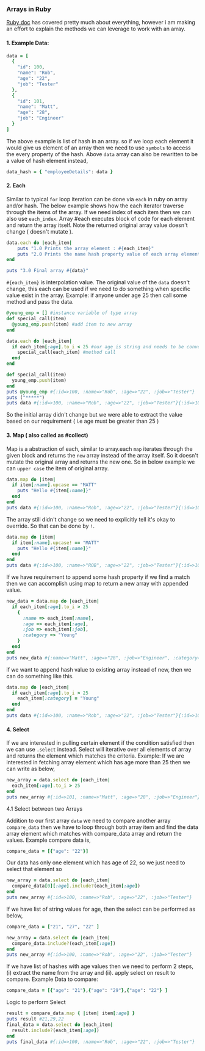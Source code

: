 ### Arrays in Ruby

[Ruby doc](https://ruby-doc.org/core-2.4.1/Array.html#method-i-each) has covered pretty much about everything, however i am making an effort to explain the methods we can leverage to work with an array.

#### 1. Example Data:

```ruby
data = [
  {
    "id": 100,
    "name": "Rob",
    "age": "22",
    "job": "Tester"
  },
  {
    "id": 101,
    "name": "Matt",
    "age": "28",
    "job": "Engineer"
  }
]
```
The above example is list of hash in an array. so if we loop each element it would give us element of an array then we need to use `symbols` to access the every property of the hash. Above `data` array can also be rewritten to be a value of hash element instead,
```ruby
data_hash = { "employeeDetails": data }
```

#### 2. Each  

Similar to typical `for` loop iteration can be done via `each` in ruby on array and/or hash. The below example shows how the each iterator traverse through the items of the array. If we need index of each item then we can also use `each_index`. Array #each executes block of code for each element and return the array itself. Note the returned original array value doesn't change ( doesn't mutate ).

```ruby
data.each do |each_item|
    puts "1.0 Prints the array element : #{each_item}"
    puts "2.0 Prints the name hash property value of each array element : #{each_item[:name]}"
end

puts "3.0 Final array #{data}"
```
`#{each_item}` is interpolation value. The original value of the `data` doesn't change, this each can be used if we need to do something when specific value exist in the array. Example: if anyone under age 25 then call some method and pass the data.
``` ruby
@young_emp = [] #instance variable of type array
def special_call(item)
  @young_emp.push(item) #add item to new array
end

data.each do |each_item|
  if each_item[:age].to_i < 25 #our age is string and needs to be converted to integer so `to_i`
    special_call(each_item) #method call
  end
end

def special_call(item)
  young_emp.push(item)
end
puts @young_emp #{:id=>100, :name=>"Rob", :age=>"22", :job=>"Tester"}
puts ("*****")
puts data #{:id=>100, :name=>"Rob", :age=>"22", :job=>"Tester"}{:id=>101, :name=>"Matt", :age=>"28", :job=>"Engineer"}
```
So the initial array didn't change but we were able to extract the value based on our requirement ( i.e age must be greater than 25 )

#### 3. Map ( also called as #collect)

Map is a abstraction of each, similar to array.each `map` iterates through the given block and returns the `new` array instead of the array itself. So it doesn't mutate the original array and returns the new one. So in below example we can `upper case` the item of original array.

```ruby
data.map do |item|
  if item[:name].upcase == "MATT"
    puts "Hello #{item[:name]}"
  end
end
puts data #{:id=>100, :name=>"Rob", :age=>"22", :job=>"Tester"}{:id=>101, :name=>"Matt", :age=>"28", :job=>"Engineer"}
```
The array still didn't change so we need to explicitly tell it's okay to override. So that can be done by `!`.
```ruby
data.map do |item|
  if item[:name].upcase! == "MATT"
    puts "Hello #{item[:name]}"
  end
end
puts data #{:id=>100, :name=>"ROB", :age=>"22", :job=>"Tester"}{:id=>101, :name=>"MATT", :age=>"28", :job=>"Engineer"}
```
If we have requirement to append some hash property if we find a match then we can accomplish using map to return a new array with appended value.
```ruby
new_data = data.map do |each_item|
  if each_item[:age].to_i > 25
    {
      :name => each_item[:name],
      :age => each_item[:age],
      :job => each_item[:job],
      :category => "Young"
    }
  end
end
puts new_data #{:name=>"Matt", :age=>"28", :job=>"Engineer", :category=>"Young"}
```
if we want to append hash value to existing array instead of new, then we can do something like this.
```ruby
data.map do |each_item|
  if each_item[:age].to_i > 25
    each_item[:category] = "Young"
  end
end
puts data #{:id=>100, :name=>"Rob", :age=>"22", :job=>"Tester"}{:id=>101, :name=>"Matt", :age=>"28", :job=>"Engineer", :category=>"Young"}
```

#### 4. Select

If we are interested in pulling certain element if the condition satisfied then we can use `.select` instead. Select will iterative over all elements of array and returns the element which matches the criteria. Example: If we are interested in fetching array element which has age more than 25 then we can write as below,
```ruby
new_array = data.select do |each_item|
  each_item[:age].to_i > 25
end
puts new_array #{:id=>101, :name=>"Matt", :age=>"28", :job=>"Engineer"}
```
4.1 Select between two Arrays

Addition to our first array `data` we need to compare another array `compare_data` then we have to loop through both array item and find the data array element which matches with compare_data array and return the values. Example compare data is,
```ruby
compare_data = [{"age": "22"}]
```
Our data has only one element which has age of 22, so we just need to select that element so
```ruby
new_array = data.select do |each_item|
  compare_data[0][:age].include?(each_item[:age])
end
puts new_array #{:id=>100, :name=>"Rob", :age=>"22", :job=>"Tester"}
```
If we have list of string values for age, then the select can be performed as below,
```ruby
compare_data = ["21", "27", "22" ]

new_array = data.select do |each_item|
  compare_data.include?(each_item[:age])
end
puts new_array #{:id=>100, :name=>"Rob", :age=>"22", :job=>"Tester"}
```
If we have list of hashes with age values then we need to perform 2 steps, (i) extract the name from the array and (ii). apply select on result to compare.
Example Data to compare:   
```ruby
compare_data = [{"age": "21"},{"age": "29"},{"age": "22"} ]
```
Logic to perform Select
```ruby
result = compare_data.map { |item| item[:age] }
puts result #21,29,22
final_data = data.select do |each_item|
  result.include?(each_item[:age])
end
puts final_data #{:id=>100, :name=>"Rob", :age=>"22", :job=>"Tester"}
```
